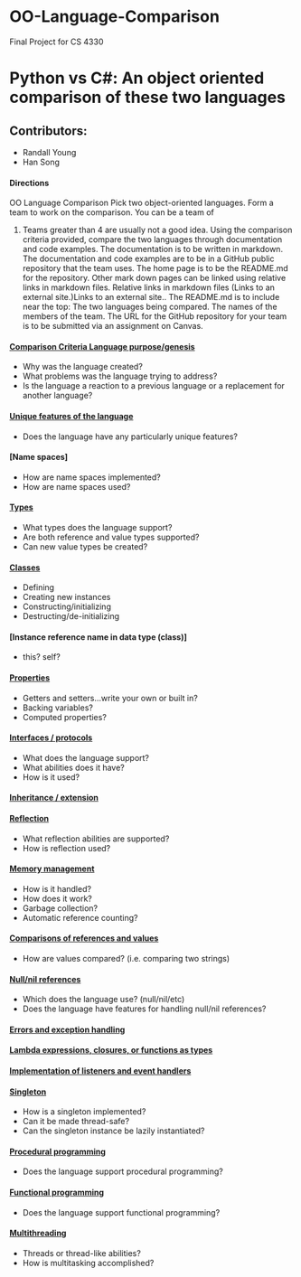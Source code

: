 # OO-Language-Comparison
Final Project for CS 4330

# Python vs C#: An object oriented comparison of these two languages
## Contributors:
* Randall Young
* Han Song
#### Directions
OO Language Comparison Pick two object-oriented languages. Form a team to work on the comparison. You can be a team of 
1. Teams greater than 4 are usually not a good idea.
Using the comparison criteria provided, compare the two languages through documentation and code examples. The documentation is to be written in markdown. The documentation and code examples are to be in a GitHub public repository that the team uses. The home page is to be the README.md for the repository. 
Other mark down pages can be linked using relative links in markdown files. 
Relative links in markdown files (Links to an external site.)Links to an external site.. 
The README.md is to include near the top: The two languages being compared. The names of the members of the team. 
The URL for the GitHub repository for your team is to be submitted via an assignment on Canvas. 
#### [Comparison Criteria Language purpose/genesis](LangGenesis.md)
* Why was the language created? 
* What problems was the language trying to address? 
* Is the language a reaction to a previous language or a replacement for another language? 
#### [Unique features of the language](Features.md)
* Does the language have any particularly unique features? 
#### [Name spaces]
* How are name spaces implemented? 
* How are name spaces used? 
#### [Types](Types.md)
* What types does the language support? 
* Are both reference and value types supported? 
* Can new value types be created? 
#### [Classes](Classes.md)
* Defining 
* Creating new instances 
* Constructing/initializing 
* Destructing/de-initializing 
#### [Instance reference name in data type (class)]
* this? self? 
#### [Properties](Properties.md)
* Getters and setters…write your own or built in? 
* Backing variables? 
* Computed properties? 
#### [Interfaces / protocols](Interfaces.md)
* What does the language support? 
* What abilities does it have? 
* How is it used? 
#### [Inheritance / extension](Inheritance.md)
#### [Reflection](Reflection.md)
* What reflection abilities are supported? 
* How is reflection used? 
#### [Memory management](MemHandle.md)
* How is it handled? 
* How does it work? 
* Garbage collection? 
* Automatic reference counting? 
#### [Comparisons of references and values](ValueCompare.md)
* How are values compared? (i.e. comparing two strings) 
#### [Null/nil references](NullRef.md)
* Which does the language use? (null/nil/etc) 
* Does the language have features for handling null/nil references? 
#### [Errors and exception handling](ExctionHandling.md) 
#### [Lambda expressions, closures, or functions as types](Lambdas.md)
#### [Implementation of listeners and event handlers](ListEH.md)
#### [Singleton](Singleton.md)
* How is a singleton implemented? 
* Can it be made thread-safe? 
* Can the singleton instance be lazily instantiated?
#### [Procedural programming](ProceduralProgramming.md)
* Does the language support procedural programming? 
#### [Functional programming](FunctionalProgramming.md)
* Does the language support functional programming? 
#### [Multithreading](MultiThreading.md)
* Threads or thread-like abilities?
* How is multitasking accomplished?
